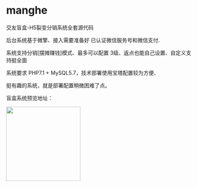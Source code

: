 # manghe
交友盲盒-H5裂变分销系统全套源代码

后台系统基于微擎、接入需要准备好 已认证微信服务号和微信支付.

系统支持分销[摆摊赚钱]模式、最多可以配置 3级、返点也能自己设置、自定义支持挺全面

系统要求 PHP7.1 + MySQL5.7，技术部署使用宝塔配置较为方便、

挺有趣的系统，就是部署配置稍微困难了点。

盲盒系统预览地址：

<img src="https://github.com/quyingyong/manghe/blob/main/qrcode.png" align="left" width="200" >
